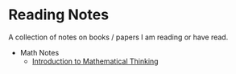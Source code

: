 # Reading Notes
A collection of notes on books / papers I am reading or have read.

- Math Notes
    - [Introduction to Mathematical Thinking](https://www.amazon.ca/Introduction-Mathematical-Thinking-Keith-Devlin/dp/0615653634)

